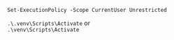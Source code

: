```Set-ExecutionPolicy -Scope CurrentUser Unrestricted```

```.\.venv\Scripts\Activate```
or    
```.\venv\Scripts\Activate```
